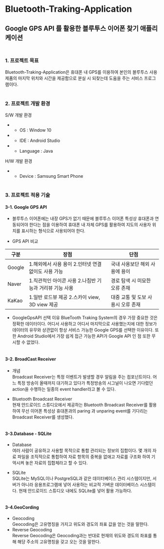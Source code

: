 # Bluetooth-Traking-Application
## Google GPS API 를 활용한 블루투스 이어폰 찾기 애플리케이션<br/><br/>


### **1. 프로젝트 목표**

Bluetooth-Traking-Application은 휴대폰 내 GPS를 이용하여 본인의 블루투스 사용 제품의 마지막 위치와 시간을 제공함으로 분실 시 되찾는데 도움을 주는 서비스 프로그램이다. <br/><br/>

### **2. 프로젝트 개발 환경**

S/W 개발 환경
* - OS : Window 10
* - IDE : Android Studio
* - Language : Java

H/W 개발 환경
* - Device : Samsung Smart Phone<br/><br/>

### **3. 프로젝트 적용 기술**

#### 3-1. Google GPS API

- 블루투스 이어폰에는 내장 GPS가 없기 때문에 블루투스 이어폰 특성상 휴대폰과 연동되어야 한다는 점을 이용하여 휴대폰 내 자체 GPS를 활용하여 지도의 사용자 위치를 표시하는 형식으로 사용되어야 한다.

- GPS API 비교

|구분|장점|단점|
|------|---|---|
|Google|1.해외에서 사용 용이 2.인터넷 연결 없이도 사용 가능|국내 사용보단 해외 사용에 용이|
|Naver|1.직관적인 아이콘 사용 2.나침반 기능과 거리뷰 기능 사용|경로 탐색 시 미묘한 오류 존재|
|KaKao|1.일반 로드뷰 제공 2.스카이 view, 3D view 제공|대중 교통 및 도보 사용시 오류 존재|

- GoogleGpsAPI 선택 이유
BlueTooth Traking System의 경우 가장 중요한 것은 정확한 데이터이다. 어디서 사용하고 어디서 마지막으로 사용했는지에 대한 정보가 데이터의 유무와 상관없이 항상 서비스 가능한 Google GPS를 선택한 이유이다. 또한 Android Studio에서 가장 쉽게 접근 가능한 API가 Google API 인 점 또한 무시할 수 없었다. <br/><br/>


#### 3-2. BroadCast Receiver

- 개념  
Broadcast Receiver는 특정 이벤트가 발생할 경우 알림을 주는 컴포넌트이다. 어느 특정 방송이 올때까지 대기하고 있다가 특정방송의 시그널이 나오면 기다렸던 action을 수행하는 일종의 event handler라고 볼 수 있다.

- Bluetooth Broadcast Receiver  
현재 안드로이드 스튜디오에서 제공하는 Bluetooth Broadcast Receiver를 활용하여 무선 이어폰 특성상 휴대폰과의 paring 과 unparing event를 기다리는 Broadcast Receiver를 생성했다. <br/><br/>


#### 3-3.Database - SQLite

- Database  
여러 사람이 공유하고 사용할 목적으로 통합 관리되는 정보의 집합이다. 몇 개의 자료 파일을 조직적으로 통합하여 자료 항목의 중복을 없애고 자료를 구조화 하여 기억시켜 놓은 자료의 집합체라고 할 수 있다.

- SQLite  
SQLite는 MySQL이나 PostgreSQL과 같은 데이터베이스 관리 시스템이지만, 서버가 아니라 응용프로그램에 넣어 사용하는 비교적 가벼운 데이터베이스 시스템이다. 현재 안드로이드 스튜디오 내에도 SQLite를 넣어 활용 가능하다. <br/><br/>

#### 3-4.GeoCording
- Geocoding  
Geocoding은 고유명칭을 가지고 위도와 경도의 좌표 값을 얻는 것을 말한다. 
- Reverse Geocoding  
Reverse Geocoding은 Geocoding과는 반대로 현재의 위도와 경도의 좌표를 통해 해당 주소의 고유명칭을 갖고 오는 것을 말한다. <br/><br/>
















